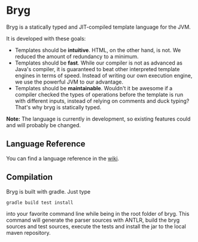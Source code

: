 # Bryg

Bryg is a statically typed and JIT-compiled template language for the JVM.

It is developed with these goals:
- Templates should be **intuitive**. HTML, on the other hand, is not. We reduced the amount of redundancy to a minimum.
- Templates should be **fast**. While our compiler is not as advanced as Java's compiler, it is guaranteed
  to beat other interpreted template engines in terms of speed. Instead of writing our own execution engine, we use
  the powerful JVM to our advantage.
- Templates should be **maintainable**. Wouldn't it be awesome if a compiler checked the types of operations before
  the template is run with different inputs, instead of relying on comments and duck typing? That's why bryg is
  statically typed.
  
**Note:** The language is currently in development, so existing features could and will probably be changed.


## Language Reference

You can find a language reference in the [wiki](https://github.com/Collap/bryg/wiki).


## Compilation

Bryg is built with gradle. Just type

    gradle build test install
    
into your favorite command line while being in the root folder of bryg. This command will generate the parser sources 
with ANTLR, build the bryg sources and test sources, execute the tests and install the jar to the local maven repository.